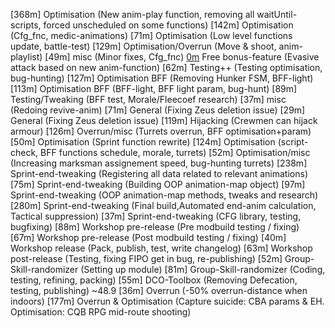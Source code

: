 [368m] Optimisation           (New anim-play function, removing all waitUntil-scripts, forced unscheduled on some functions)
[142m] Optimisation           (Cfg_fnc, medic-animations)
[71m]  Optimisation           (Low level functions update, battle-test)
[129m] Optimisation/Overrun   (Move & shoot, anim-playlist)
[49m]  misc                   (Minor fixes, Cfg_fnc)
[0m](180m) Free bonus-feature (Evasive attack based on new anim-function)
[62m]  Testing++              (Testing optimisation, bug-hunting)
[127m] Optimisation BFF       (Removing Hunker FSM, BFF-light)
[113m] Optimisation BFF       (BFF-light, BFF light param, bug-hunt)
[89m]  Testing/Tweaking       (BFF test, Morale/Fleecoef research)
[37m]  misc                   (Redoing revive-anim)
[71m]  General                (Fixing Zeus deletion issue)
[29m]  General                (Fixing Zeus deletion issue)
[119m] Hijacking              (Crewmen can hijack armour)
[126m] Overrun/misc           (Turrets overrun, BFF optimisation+param)
[50m]  Optimisation           (Sprint function rewrite)
[124m] Optimisation           (script-check, BFF functions schedule, morale, turrets)
[52m]  Optimisation/misc      (Increasing marksman assignement speed, bug-hunting turrets)
[238m] Sprint-end-tweaking    (Registering all data related to relevant animations)
[75m]  Sprint-end-tweaking    (Building OOP animation-map object)
[97m]  Sprint-end-tweaking    (OOP animation-map methods, tweaks and research)
[280m] Sprint-end-tweaking    (Final build,Automated end-anim calculation, Tactical suppression)
[37m]  Sprint-end-tweaking    (CFG library, testing, bugfixing)
[88m]  Workshop pre-release   (Pre modbuild testing / fixing)
[67m]  Workshop pre-release   (Post modbuild testing / fixing)
[40m]  Workshop release       (Pack, publish, test, write changelog)
[63m]  Workshop post-release  (Testing, fixing FIPO get in bug, re-publishing)
[52m]  Group-Skill-randomizer (Setting up module)
[81m]  Group-Skill-randomizer (Coding, testing, refining, packing)
[55m]  DCO-Toolbox            (Removing Defecation, testing, publishing)
~48.9
[36m]  Overrun                (-50% overrun-distance when indoors)
[177m] Overrun & Optimisation (Capture suicide: CBA params & EH. Optimisation: CQB RPG mid-route shooting)